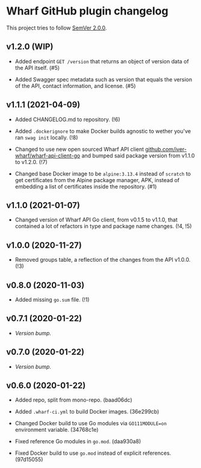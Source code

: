 # Wharf GitHub plugin changelog

This project tries to follow [SemVer 2.0.0](https://semver.org/).

<!--
	When composing new changes to this list, try to follow convention.

	The WIP release shall be updated just before adding the Git tag.
	From (WIP) to (YYYY-MM-DD), ex: (2021-02-09) for 9th of Febuary, 2021

	A good source on conventions can be found here:
	https://changelog.md/
-->

## v1.2.0 (WIP)

- Added endpoint `GET /version` that returns an object of version data of the
  API itself. (#5)

- Added Swagger spec metadata such as version that equals the version of the
  API, contact information, and license. (#5)

## v1.1.1 (2021-04-09)

- Added CHANGELOG.md to repository. (!6)

- Added `.dockerignore` to make Docker builds agnostic to wether you've ran
  `swag init` locally. (!8)

- Changed to use new open sourced Wharf API client
  [github.com/iver-wharf/wharf-api-client-go](https://github.com/iver-wharf/wharf-api-client-go)
  and bumped said package version from v1.1.0 to v1.2.0. (!7)

- Changed base Docker image to be `alpine:3.13.4` instead of `scratch` to get
  certificates from the Alpine package manager, APK, instead of embedding a
  list of certificates inside the repository. (#1)

## v1.1.0 (2021-01-07)

- Changed version of Wharf API Go client, from v0.1.5 to v1.1.0, that contained
  a lot of refactors in type and package name changes. (!4, !5)

## v1.0.0 (2020-11-27)

- Removed groups table, a reflection of the changes from the API v1.0.0. (!3)

## v0.8.0 (2020-11-03)

- Added missing `go.sum` file. (!1)

## v0.7.1 (2020-01-22)

- *Version bump.*

## v0.7.0 (2020-01-22)

- *Version bump.*

## v0.6.0 (2020-01-22)

- Added repo, split from mono-repo. (baad06dc)

- Added `.wharf-ci.yml` to build Docker images. (36e299cb)

- Changed Docker build to use Go modules via `GO111MODULE=on` environment
  variable. (34768c1e)

- Fixed reference Go modules in `go.mod`. (daa930a8)

- Fixed Docker build to use `go.mod` instead of explicit references. (97d15055)
